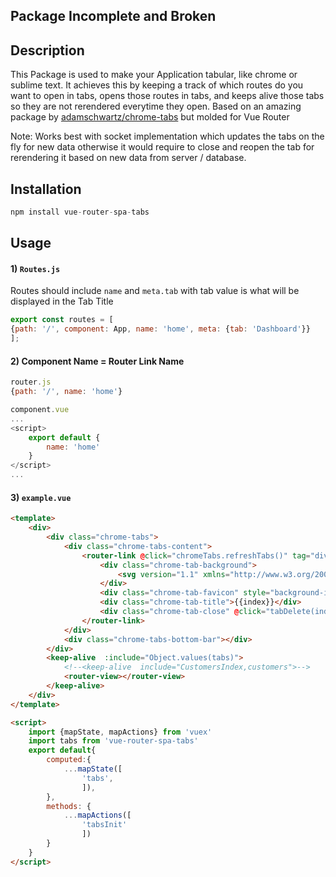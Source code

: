 ## Package Incomplete and Broken
## Description
This Package is used to make your Application tabular, like chrome or sublime text. It achieves this by keeping a track of which routes do you want to open in tabs, opens those routes in tabs, and keeps alive those tabs so they are not rerendered everytime they open.
Based on an amazing package by [adamschwartz/chrome-tabs](https://github.com/adamschwartz/chrome-tabs) but molded for Vue Router

Note: Works best with socket implementation which updates the tabs on the fly for new data otherwise it would require to close and reopen the tab for rerendering it based on new data from server / database.

## Installation
```js
npm install vue-router-spa-tabs
```
## Usage 
#### 1) `Routes.js`
Routes should include `name` and `meta.tab` with tab value is what will be displayed in the Tab Title
```js
export const routes = [
{path: '/', component: App, name: 'home', meta: {tab: 'Dashboard'}}
];
```
#### 2) Component Name = Router Link Name
```js
router.js
{path: '/', name: 'home'}

component.vue
...
<script>
	export default {
		name: 'home'
	}
</script>
...
```
#### 3) `example.vue`
```html
<template>
	<div>
		<div class="chrome-tabs">
			<div class="chrome-tabs-content">
				<router-link @click="chromeTabs.refreshTabs()" tag="div" v-for="(tab, index) in tabs" :to="{name: tab}" :id="tab" exact-active-class="chrome-tab-current" class="chrome-tab">
					<div class="chrome-tab-background">
						<svg version="1.1" xmlns="http://www.w3.org/2000/svg"><defs><symbol id="topleft" viewBox="0 0 214 29" ><path d="M14.3 0.1L214 0.1 214 29 0 29C0 29 12.2 2.6 13.2 1.1 14.3-0.4 14.3 0.1 14.3 0.1Z"/></symbol><symbol id="topright" viewBox="0 0 214 29"><use xlink:href="#topleft"/></symbol><clipPath id="crop"><rect class="mask" width="100%" height="100%" x="0"/></clipPath></defs><svg width="50%" height="100%" transfrom="scale(-1, 1)"><use xlink:href="#topleft" width="214" height="29" class="chrome-tab-background"/><use xlink:href="#topleft" width="214" height="29" class="chrome-tab-shadow"/></svg><g transform="scale(-1, 1)"><svg width="50%" height="100%" x="-100%" y="0"><use xlink:href="#topright" width="214" height="29" class="chrome-tab-background"/><use xlink:href="#topright" width="214" height="29" class="chrome-tab-shadow"/></svg></g></svg>
					</div>
					<div class="chrome-tab-favicon" style="background-image: url('demo/images/facebook-favicon.ico')"></div>
					<div class="chrome-tab-title">{{index}}</div>
					<div class="chrome-tab-close" @click="tabDelete(index)"></div>
				</router-link>
			</div>
			<div class="chrome-tabs-bottom-bar"></div>
		</div>
		<keep-alive  :include="Object.values(tabs)">
			<!--<keep-alive  include="CustomersIndex,customers">-->
			<router-view></router-view>
		</keep-alive>
	</div>
</template>

<script>
	import {mapState, mapActions} from 'vuex'
	import tabs from 'vue-router-spa-tabs'
	export default{
		computed:{
			...mapState([
				'tabs',
				]),
		},
		methods: {
			...mapActions([
				'tabsInit'
				])
		}
	}
</script>
```